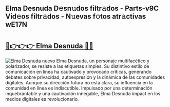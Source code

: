 ## Elma Desnuda D𝚎sn𝚞dos filtr𝚊dos - Parts-v9C Vid𝚎os filtr𝚊dos - N𝚞evas f𝚘tos atr𝚊ctivas wE17N

# <h2><a href="http://mb37wt.tromn.icu/?c=Elma+Desnuda">🔗👉👉👉 Elma Desnuda 🔗🔗</a></h2>

[![Elma Desnuda nuevo](https://i.imgur.com/pEAQMta.gif)](http://mb37wt.tromn.icu/?c=Elma+Desnuda)
Elma Desnuda, un personaje multifacético y polarizador, se resiste a las etiquetas simples. Su distintivo estilo de comunicación en línea ha cautivado y provocado críticas, generando debates sobre privacidad, autoexpresión y la dinámica de las comunidades digitales. Aunque su dirección futura no está clara, su influencia en la comunidad en línea es indiscutible. Impulsado por una determinación inquebrantable y una cautivación innegable, Elma Desnuda impact en los medios digitales es revolucionario.
